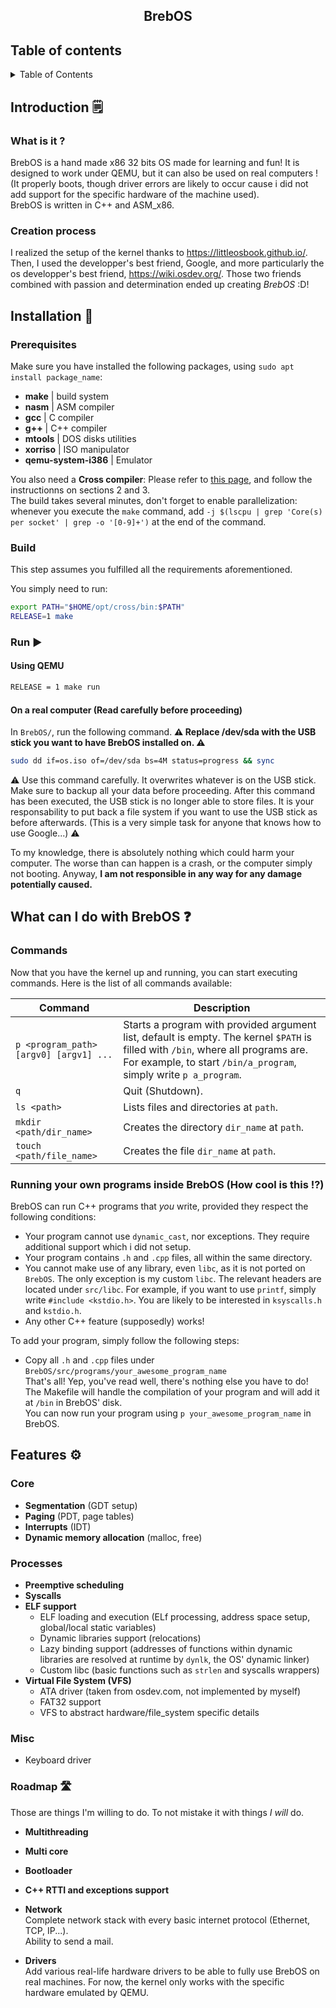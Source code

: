 <h2> <center> BrebOS </center> </h2>

## Table of contents
<details>
  <summary>Table of Contents</summary>
  <ol>
    <li>
      <a href="#introduction-🗒️">Introduction</a>
    </li>
    <li>
      <a href="#installation-🔨">Installation</a>
      <ul>
        <li><a href="#prerequisites">Prerequisites</a></li>
        <li><a href="#build">Build</a></li>
        <li><a href="#run-▶️">Run</a></li>
      </ul>
    </li>
    <li><a href="#what-can-i-do-with-brebos-❓">What can i do with BrebOS ?</a></li>
    <li><a href="#features-⚙️">Features</a></li>
    <li><a href="#roadmap-🛣️">Roadmap</a></li>
  
  </ol>
</details>

<!-- INTRODUCTION -->
## Introduction 🗒️

### What is it ?

BrebOS is a hand made x86 32 bits OS made for learning and fun!
It is designed to work under QEMU, but it can also be used on real computers ! (It properly boots, though driver errors are likely to occur cause i did not add support for the specific hardware of the machine used).<br>
BrebOS is written in C++ and ASM_x86.

### Creation process
I realized the setup of the kernel thanks to https://littleosbook.github.io/. Then, I used the developper's best friend, Google, and more
particularly the os developper's best friend, https://wiki.osdev.org/. Those two friends combined with passion and determination ended up creating *BrebOS* :D!

## Installation 🔨

### Prerequisites

Make sure you have installed the following packages, using `sudo apt install package_name`:
- **make** | build system
- **nasm** | ASM compiler
- **gcc** | C compiler
- **g++** | C++ compiler
- **mtools** | DOS disks utilities
- **xorriso** | ISO manipulator
- **qemu-system-i386** | Emulator

You also need a **Cross compiler**: Please refer to [this page](https://wiki.osdev.org/GCC_Cross-Compiler), and follow the instructionns on sections 2 and 3. <br>
The build takes several minutes, don't forget to enable parallelization: whenever you execute the `make` command, add `-j $(lscpu | grep 'Core(s) per socket' | grep -o '[0-9]+')` at the end of the command.


### Build

This step assumes you fulfilled all the requirements aforementioned.

You simply need to run:
```sh
export PATH="$HOME/opt/cross/bin:$PATH"
RELEASE=1 make
```

### Run ▶️


#### Using QEMU

```sh
RELEASE = 1 make run
```

#### On a real computer (Read carefully before proceeding)

In `BrebOS/`, run the following command. **⚠️ Replace /dev/sda with the USB stick you want to have BrebOS installed on. ⚠️**
```sh
sudo dd if=os.iso of=/dev/sda bs=4M status=progress && sync
```
⚠️ Use this command carefully. It overwrites whatever is on the USB stick. Make sure to backup all your data before proceeding.
After this command has been executed, the USB stick is no longer able to store files.
It is your responsability to put back a file system if you want to use the USB stick as before afterwards. (This is a very simple task for anyone that knows how to use Google...) ⚠️

To my knowledge, there is absolutely nothing which could harm your computer.
The worse than can happen is a crash, or the computer simply not booting. Anyway, **I am not responsible in any way for any damage potentially caused.**

## What can I do with BrebOS ❓

### Commands

Now that you have the kernel up and running, you can start executing commands. Here is the list of all commands available:

| Command | Description |
|---------|-------------|
| `p <program_path> [argv0] [argv1] ...` | Starts a program with provided argument list, default is empty. The kernel `$PATH` is filled with `/bin`, where all programs are. For example, to start `/bin/a_program`, simply write `p a_program`. |
| `q` | Quit (Shutdown). |
| `ls <path>` | Lists files and directories at `path`. |
| `mkdir <path/dir_name>` | Creates the directory `dir_name` at `path`. |
| `touch <path/file_name>` | Creates the file `dir_name` at `path`. |

### Running your own programs inside BrebOS (How cool is this !?)

BrebOS can run C++ programs that *you* write, provided they respect the following conditions:
- Your program cannot use `dynamic_cast`, nor exceptions. They require additional support which i did not setup.
- Your program contains `.h` and `.cpp` files, all within the same directory.
- You cannot make use of any library, even `libc`, as it is not ported on `BrebOS`. The only exception is my custom `libc`. The relevant headers are located under
`src/libc`. For example, if you want to use `printf`, simply write `#include <kstdio.h>`. You are likely to be interested in `ksyscalls.h` and `kstdio.h`.
- Any other C++ feature (supposedly) works!

To add your program, simply follow the following steps:
- Copy all `.h` and `.cpp` files under `BrebOS/src/programs/your_awesome_program_name` <br>
That's all! Yep, you've read well, there's nothing else you have to do! The Makefile will handle the compilation of your program and will add it at `/bin` in BrebOS' disk. <br>
You can now run your program using `p your_awesome_program_name` in BrebOS.

## Features ⚙️
### Core
- **Segmentation** (GDT setup)
- **Paging** (PDT, page tables)
- **Interrupts** (IDT)
- **Dynamic memory allocation** (malloc, free)
### Processes
- **Preemptive scheduling**
- **Syscalls**
- **ELF support**
  - ELF loading and execution (ELf processing, address space setup, global/local static variables)
  - Dynamic libraries support (relocations)
  - Lazy binding support (addresses of functions within dynamic libraries are resolved at runtime by `dynlk`, the OS' dynamic linker)
  - Custom libc (basic functions such as `strlen` and syscalls wrappers)
- **Virtual File System (VFS)**
  - ATA driver (taken from osdev.com, not implemented by myself)
  - FAT32 support
  - VFS to abstract hardware/file_system specific details
### Misc
- Keyboard driver

### Roadmap 🛣️

Those are things I'm willing to do. To not mistake it with things *I will* do.
- **Multithreading**
- **Multi core**
- **Bootloader**
- **C++ RTTI and exceptions support**
- **Network**<br>
  Complete network stack with every basic internet protocol (Ethernet, TCP, IP...). <br>
  Ability to send a mail.
  
- **Drivers** <br>
  Add various real-life hardware drivers to be able to fully use BrebOS on real machines.
  For now, the kernel only works with the specific hardware emulated by QEMU.


